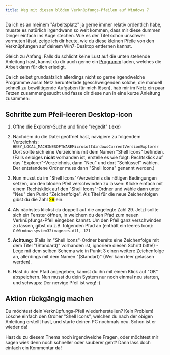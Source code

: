 ```yaml
---
title: Weg mit diesen blöden Verknüpfungs-Pfeilen auf Windows 7
---
```


Da ich es an meinem "Arbeitsplatz" ja gerne immer relativ ordentlich habe, musste es natürlich irgendwann so weit kommen, dass mir diese dummen Dinger einfach ins Auge stechen. Wie es der Titel schon unschwer vermuten lässt, zeige ich dir heute, wie du diese kleinen Pfeile von den Verknüpfungen auf deinem Win7-Desktop entfernen kannst.

Gleich zu Anfang: Falls du schlicht keine Lust auf die unten stehende Anleitung hast, kannst du dir auch gerne ein [Programm][1] laden, welches die Arbeit dann für dich erledigt.

Da ich selbst grundsätzlich allerdings nicht so gerne irgendwelche Programme ausm Netz herunterlade (geschweigenden solche, die manuell schnell zu bewältigende Aufgaben für mich lösen), hab mir im Netz ein paar Fetzen zusammengesucht und fasse dir diese nun in eine kurze Anleitung zusammen:

## Schritte zum Pfeil-leeren Desktop-Icon

1. Öffne die Explorer-Suche und finde "regedit" (.exe)

2. Nachdem du die Datei geöffnet hast, navigiere zu folgendem Verzeichnis: `HKEY_LOCAL_MACHINESOFTWAREMicrosoftWindowsCurrentVersionExplorer` Dort sollte sich eine Verzeichnis mit dem Namen "Shell Icons" befinden. (Falls selbiges **nicht** vorhanden ist, erstelle es wie folgt: Rechtsklick auf das "Explorer"-Verzeichnis, dann "Neu" und dort "Schlüssel" wählen. Der entstandene Ordner muss dann "Shell Icons" genannt werden.)

3. Nun musst du im "Shell Icons"-Verzeichnis die nötigen Bedingungen setzen, um den blöden Pfeil verschwinden zu lassen: Klicke einfach mit einem Rechtsklick auf den "Shell Icons"-Ordner und wähle dann unter "Neu" den Punkt "Zeichenfolge". Als Titel für die neue Zeichenfolgen gibst du die Zahl <mark>29</mark> ein.

4. Als nächstes klickst du doppelt auf die angelegte Zahl 29. Jetzt sollte sich ein Fenster öffnen, in welchem du den Pfad zum neuen Verknüpfungs-Pfeil eingeben kannst. Um den Pfeil ganz verschwinden zu lassen, gibst du z.B. folgenden Pfad an (enthält ein leeres Icon): `C:Windowssystem32imageres.dll,-121`

5. **Achtung:** (Falls im "Shell Icons"-Ordner bereits eine Zeichenfolge mit dem Titel "(Standard)" vorhanden ist, ignoriere diesen Schritt bitte!) - Lege mit dem selben Schema wie in Punkt 3 einen weitere Zeichenfolge an, allerdings mit dem Namen "(Standart)" (Wer kann leer gelassen werden).

6. Hast du den Pfad angegeben, kannst du ihn mit einem Klick auf "OK" abspeichern. Nun musst du dein System nur noch einmal neu starten, und schwups: Der nervige Pfeil ist weg! :)

## Aktion rückgängig machen

Du möchtest dein Verknüpfungs-Pfeil wiederherstellen? Kein Problem! Lösche einfach den Ordner "Shell Icons", welchen du nach der obigen Anleitung erstellt hast, und starte deinen PC nochmals neu. Schon ist er wieder da!

Hast du zu diesem Thema noch irgendwelche Fragen, oder möchtest mir sagen wies denn noch schneller oder sauberer geht? Dann lass doch einfach ein Kommentar da!

[1]: http://www.delightsoftware.com/de/ShortcutOverlayRemover